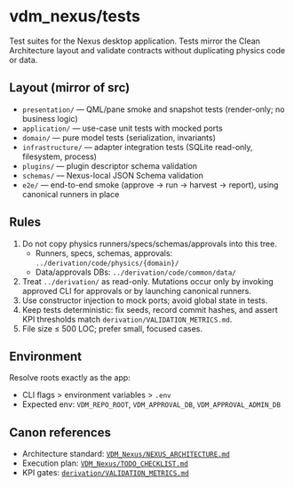 # vdm_nexus/tests

Test suites for the Nexus desktop application. Tests mirror the Clean Architecture layout and validate contracts without duplicating physics code or data.

## Layout (mirror of src)

- `presentation/` — QML/pane smoke and snapshot tests (render-only; no business logic)
- `application/` — use-case unit tests with mocked ports
- `domain/` — pure model tests (serialization, invariants)
- `infrastructure/` — adapter integration tests (SQLite read-only, filesystem, process)
- `plugins/` — plugin descriptor schema validation
- `schemas/` — Nexus-local JSON Schema validation
- `e2e/` — end-to-end smoke (approve → run → harvest → report), using canonical runners in place

## Rules

1. Do not copy physics runners/specs/schemas/approvals into this tree.
   - Runners, specs, schemas, approvals: `../derivation/code/physics/{domain}/`
   - Data/approvals DBs: `../derivation/code/common/data/`
2. Treat `../derivation/` as read-only. Mutations occur only by invoking approved CLI for approvals or by launching canonical runners.
3. Use constructor injection to mock ports; avoid global state in tests.
4. Keep tests deterministic: fix seeds, record commit hashes, and assert KPI thresholds match `derivation/VALIDATION_METRICS.md`.
5. File size ≤ 500 LOC; prefer small, focused cases.

## Environment

Resolve roots exactly as the app:
- CLI flags > environment variables > `.env`
- Expected env: `VDM_REPO_ROOT`, `VDM_APPROVAL_DB`, `VDM_APPROVAL_ADMIN_DB`

## Canon references

- Architecture standard: [`VDM_Nexus/NEXUS_ARCHITECTURE.md`](../../VDM_Nexus/NEXUS_ARCHITECTURE.md:129)
- Execution plan: [`VDM_Nexus/TODO_CHECKLIST.md`](../../VDM_Nexus/TODO_CHECKLIST.md:129)
- KPI gates: [`derivation/VALIDATION_METRICS.md`](../../derivation/VALIDATION_METRICS.md:1)
